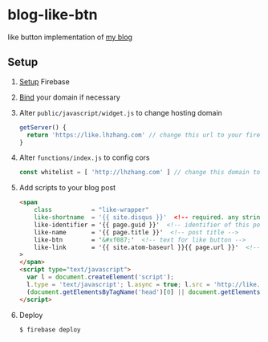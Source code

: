# blog-like-btn

like button implementation of [my blog](https://github.com/waynezhang/blog)

## Setup

1. [Setup](https://firebase.google.com/docs/functions/get-started) Firebase
1. [Bind](https://firebase.google.com/docs/hosting/custom-domain) your domain if necessary
1. Alter `public/javascript/widget.js` to change hosting domain

    ```javascript
    getServer() {
      return 'https://like.lhzhang.com' // change this url to your firebase app url
    }
    ```
    
1. Alter `functions/index.js` to config cors

    ```javascript
    const whitelist = [ 'http://lhzhang.com' ] // change this domain to your blog domain
    ```
    
1. Add scripts to your blog post

    ```html
    <span
        class           = "like-wrapper"
        like-shortname  = '{{ site.disqus }}'  <!-- required. any string works -->
        like-identifier = '{{ page.guid }}'  <!-- identifier of this post, uuid prefered -->
        like-name       = '{{ page.title }}'  <!-- post title -->
        like-btn        = '&#xf087;'  <!-- text for like button -->
        like-link       = '{{ site.atom-baseurl }}{{ page.url }}'  <!-- post link -->
    >
    </span>
    <script type="text/javascript">
      var l = document.createElement('script');
      l.type = 'text/javascript'; l.async = true; l.src = 'http://like.lhzhang.com/javascript/widget.js';  // change this url to your firebase hosting url of widget.js
      (document.getElementsByTagName('head')[0] || document.getElementsByTagName('body')[0]).appendChild(l);
    </script>
    ```
    
1. Deploy

    ```bash
    $ firebase deploy
    ```
